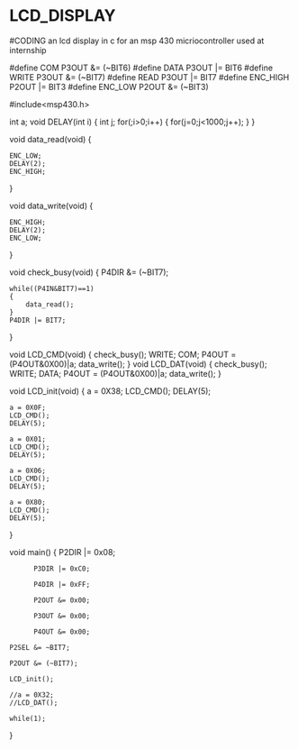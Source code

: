 # LCD_DISPLAY
#CODING an lcd display in c for an msp 430 micriocontroller used at internship

#define COM  P3OUT &= (~BIT6)
#define DATA P3OUT |= BIT6
#define WRITE P3OUT &= (~BIT7)
#define READ P3OUT |= BIT7
#define ENC_HIGH P2OUT |= BIT3
#define ENC_LOW P2OUT &= (~BIT3)

#include<msp430.h>

int a;
void DELAY(int i)
{
    int j;
    for(;i>0;i++)
    {
        for(j=0;j<1000;j++);
    }
}

void data_read(void)
{

    ENC_LOW;
    DELAY(2);
    ENC_HIGH;

}

void data_write(void)
{

    ENC_HIGH;
    DELAY(2);
    ENC_LOW;
}

void check_busy(void)
{
    P4DIR &= (~BIT7);


    while((P4IN&BIT7)==1)
    {
        data_read();
    }
    P4DIR |= BIT7;
}

void LCD_CMD(void)
{
    check_busy();
    WRITE;
    COM;
    P4OUT = (P4OUT&0X00)|a;
    data_write();
}
void LCD_DAT(void)
{
    check_busy();
    WRITE;
    DATA;
    P4OUT = (P4OUT&0X00)|a;
    data_write();
}

void LCD_init(void)
{
    a = 0X38;
    LCD_CMD();
    DELAY(5);

    a = 0X0F;
    LCD_CMD();
    DELAY(5);

    a = 0X01;
    LCD_CMD();
    DELAY(5);

    a = 0X06;
    LCD_CMD();
    DELAY(5);

    a = 0X80;
    LCD_CMD();
    DELAY(5);
}

void main()
{
    P2DIR |= 0x08;

          P3DIR |= 0xC0;

          P4DIR |= 0xFF;

          P2OUT &= 0x00;

          P3OUT &= 0x00;

          P4OUT &= 0x00;

    P2SEL &= ~BIT7;

    P2OUT &= (~BIT7);

    LCD_init();

    //a = 0X32;
    //LCD_DAT();

    while(1);
}
